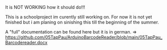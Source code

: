 It is NOT WORKING how it should do!!!

This is a schoolproject im curently still working on.
For now it is not yet finished but i am planing on sinishing this till the beginning of the summer.

A "full" documentation can be found here but it is in german.
=> https://github.com/05TapPau/ArduinoBarcodeReader/blob/main/05TapPau_Barcodereader.docx
